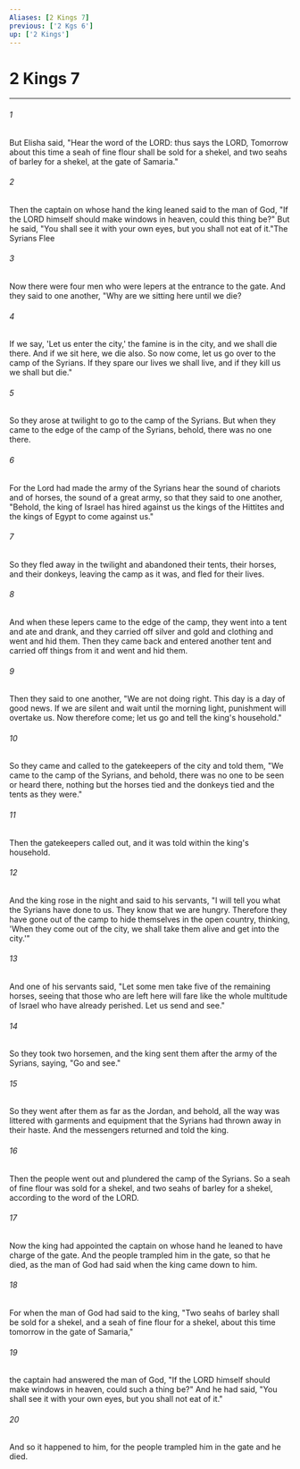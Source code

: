```yaml
---
Aliases: [2 Kings 7]
previous: ['2 Kgs 6']
up: ['2 Kings']
---
```

# 2 Kings 7

***

 

###### 1 
But Elisha said, "Hear the word of the LORD: thus says the LORD, Tomorrow about this time a seah of fine flour shall be sold for a shekel, and two seahs of barley for a shekel, at the gate of Samaria." 
 

###### 2 
Then the captain on whose hand the king leaned said to the man of God, "If the LORD himself should make windows in heaven, could this thing be?" But he said, "You shall see it with your own eyes, but you shall not eat of it."The Syrians Flee
 
 

###### 3 
Now there were four men who were lepers at the entrance to the gate. And they said to one another, "Why are we sitting here until we die? 
 

###### 4 
If we say, 'Let us enter the city,' the famine is in the city, and we shall die there. And if we sit here, we die also. So now come, let us go over to the camp of the Syrians. If they spare our lives we shall live, and if they kill us we shall but die." 
 

###### 5 
So they arose at twilight to go to the camp of the Syrians. But when they came to the edge of the camp of the Syrians, behold, there was no one there. 
 

###### 6 
For the Lord had made the army of the Syrians hear the sound of chariots and of horses, the sound of a great army, so that they said to one another, "Behold, the king of Israel has hired against us the kings of the Hittites and the kings of Egypt to come against us." 
 

###### 7 
So they fled away in the twilight and abandoned their tents, their horses, and their donkeys, leaving the camp as it was, and fled for their lives. 
 

###### 8 
And when these lepers came to the edge of the camp, they went into a tent and ate and drank, and they carried off silver and gold and clothing and went and hid them. Then they came back and entered another tent and carried off things from it and went and hid them.
 
 

###### 9 
Then they said to one another, "We are not doing right. This day is a day of good news. If we are silent and wait until the morning light, punishment will overtake us. Now therefore come; let us go and tell the king's household." 
 

###### 10 
So they came and called to the gatekeepers of the city and told them, "We came to the camp of the Syrians, and behold, there was no one to be seen or heard there, nothing but the horses tied and the donkeys tied and the tents as they were." 
 

###### 11 
Then the gatekeepers called out, and it was told within the king's household. 
 

###### 12 
And the king rose in the night and said to his servants, "I will tell you what the Syrians have done to us. They know that we are hungry. Therefore they have gone out of the camp to hide themselves in the open country, thinking, 'When they come out of the city, we shall take them alive and get into the city.'" 
 

###### 13 
And one of his servants said, "Let some men take five of the remaining horses, seeing that those who are left here will fare like the whole multitude of Israel who have already perished. Let us send and see." 
 

###### 14 
So they took two horsemen, and the king sent them after the army of the Syrians, saying, "Go and see." 
 

###### 15 
So they went after them as far as the Jordan, and behold, all the way was littered with garments and equipment that the Syrians had thrown away in their haste. And the messengers returned and told the king.
 
 

###### 16 
Then the people went out and plundered the camp of the Syrians. So a seah of fine flour was sold for a shekel, and two seahs of barley for a shekel, according to the word of the LORD. 
 

###### 17 
Now the king had appointed the captain on whose hand he leaned to have charge of the gate. And the people trampled him in the gate, so that he died, as the man of God had said when the king came down to him. 
 

###### 18 
For when the man of God had said to the king, "Two seahs of barley shall be sold for a shekel, and a seah of fine flour for a shekel, about this time tomorrow in the gate of Samaria," 
 

###### 19 
the captain had answered the man of God, "If the LORD himself should make windows in heaven, could such a thing be?" And he had said, "You shall see it with your own eyes, but you shall not eat of it." 
 

###### 20 
And so it happened to him, for the people trampled him in the gate and he died.
 
